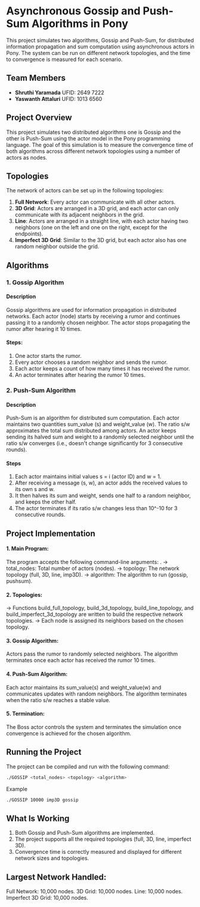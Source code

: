 # Asynchronous Gossip and Push-Sum Algorithms in Pony

This project simulates two algorithms, Gossip and Push-Sum, for distributed information propagation and sum computation using asynchronous actors in Pony. The system can be run on different network topologies, and the time to convergence is measured for each scenario.

## Team Members
- **Shruthi Yaramada**
  UFID: 2649 7222
- **Yaswanth Attaluri**
  UFID: 1013 6560

## Project Overview
This project simulates two distributed algorithms one is Gossip and the other is Push-Sum using the actor model in the Pony programming language. The goal of this simulation is to measure the convergence time of both algorithms across different network topologies using a number of actors as nodes.

## Topologies
The network of actors can be set up in the following topologies:
1. **Full Network**: Every actor can communicate with all other actors.
2. **3D Grid**: Actors are arranged in a 3D grid, and each actor can only communicate with its adjacent neighbors in the grid.
3. **Line**: Actors are arranged in a straight line, with each actor having two neighbors (one on the left and one on the right, except for the endpoints).
4. **Imperfect 3D Grid**: Similar to the 3D grid, but each actor also has one random neighbor outside the grid.

## Algorithms
### 1. Gossip Algorithm
#### Description 
Gossip algorithms are used for information propagation in distributed networks. Each actor (node) starts by receiving a rumor and continues passing it to a randomly chosen neighbor. The actor stops propagating the rumor after hearing it 10 times.
#### Steps:
1. One actor starts the rumor.
2. Every actor chooses a random neighbor and sends the rumor.
3. Each actor keeps a count of how many times it has received the rumor.
4. An actor terminates after hearing the rumor 10 times.

### 2. Push-Sum Algorithm
#### Description 
Push-Sum is an algorithm for distributed sum computation. Each actor maintains two quantities sum_value (s) and weight_value (w). The ratio s/w approximates the total sum distributed among actors. An actor keeps sending its halved sum and weight to a randomly selected neighbor until the ratio s/w converges (i.e., doesn't change significantly for 3 consecutive rounds).
#### Steps
1. Each actor maintains initial values s = i (actor ID) and w = 1.
2. After receiving a message (s, w), an actor adds the received values to its own s and w.
3. It then halves its sum and weight, sends one half to a random neighbor, and keeps the other half.
4. The actor terminates if its ratio s/w changes less than 10^-10 for 3 consecutive rounds.

## Project Implementation
#### 1. Main Program:
The program accepts the following command-line arguments: <numNodes> <topology> <algorithm>.
-> total_nodes: Total number of actors (nodes).
-> topology: The network topology (full, 3D, line, imp3D).
-> algorithm: The algorithm to run (gossip, pushsum).

#### 2. Topologies:
-> Functions build_full_topology, build_3d_topology, build_line_topology, and build_imperfect_3d_topology are written to build the respective network topologies.
-> Each node is assigned its neighbors based on the chosen topology.

#### 3. Gossip Algorithm:
Actors pass the rumor to randomly selected neighbors. The algorithm terminates once each actor has received the rumor 10 times.

#### 4. Push-Sum Algorithm:
Each actor maintains its sum_value(s) and weight_value(w) and communicates updates with random neighbors. The algorithm terminates when the ratio s/w reaches a stable value.

#### 5. Termination:
The Boss actor controls the system and terminates the simulation once convergence is achieved for the chosen algorithm.

## Running the Project
The project can be compiled and run with the following command:

```bash
./GOSSIP <total_nodes> <topology> <algorithm>
```
Example
```bash
./GOSSIP 10000 imp3D gossip
```

## What Is Working
1. Both Gossip and Push-Sum algorithms are implemented.
2. The project supports all the required topologies (full, 3D, line, imperfect 3D).
3. Convergence time is correctly measured and displayed for different network sizes and topologies.

## Largest Network Handled:
Full Network: 10,000 nodes.
3D Grid: 10,000 nodes.
Line: 10,000 nodes.
Imperfect 3D Grid: 10,000 nodes.


